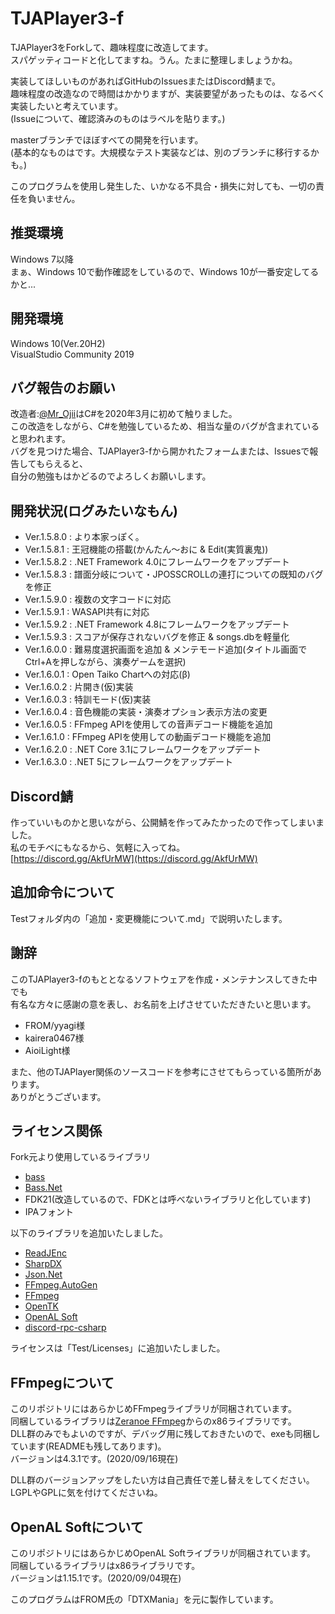 # TJAPlayer3-f

TJAPlayer3をForkして、趣味程度に改造してます。  
スパゲッティコードと化してますね。うん。たまに整理しましょうかね。

実装してほしいものがあればGitHubのIssuesまたはDiscord鯖まで。  
趣味程度の改造なので時間はかかりますが、実装要望があったものは、なるべく実装したいと考えています。  
(Issueについて、確認済みのものはラベルを貼ります。)

masterブランチでほぼすべての開発を行います。  
(基本的なものはです。大規模なテスト実装などは、別のブランチに移行するかも。)

このプログラムを使用し発生した、いかなる不具合・損失に対しても、一切の責任を負いません。

## 推奨環境
Windows 7以降  
まぁ、Windows 10で動作確認をしているので、Windows 10が一番安定してるかと...

## 開発環境
Windows 10(Ver.20H2)  
VisualStudio Community 2019

## バグ報告のお願い
改造者:[@Mr_Ojii](https://twitter.com/Mr_Ojii)はC#を2020年3月に初めて触りました。  
この改造をしながら、C#を勉強しているため、相当な量のバグが含まれていると思われます。  
バグを見つけた場合、TJAPlayer3-fから開かれたフォームまたは、Issuesで報告してもらえると、  
自分の勉強もはかどるのでよろしくお願いします。

## 開発状況(ログみたいなもん)
+ Ver.1.5.8.0 : より本家っぽく。
+ Ver.1.5.8.1 : 王冠機能の搭載(かんたん～おに & Edit(実質裏鬼))
+ Ver.1.5.8.2 : .NET Framework 4.0にフレームワークをアップデート
+ Ver.1.5.8.3 : 譜面分岐について・JPOSSCROLLの連打についての既知のバグを修正
+ Ver.1.5.9.0 : 複数の文字コードに対応
+ Ver.1.5.9.1 : WASAPI共有に対応
+ Ver.1.5.9.2 : .NET Framework 4.8にフレームワークをアップデート
+ Ver.1.5.9.3 : スコアが保存されないバグを修正 & songs.dbを軽量化
+ Ver.1.6.0.0 : 難易度選択画面を追加 & メンテモード追加(タイトル画面でCtrl+Aを押しながら、演奏ゲームを選択)
+ Ver.1.6.0.1 : Open Taiko Chartへの対応(β)
+ Ver.1.6.0.2 : 片開き(仮)実装
+ Ver.1.6.0.3 : 特訓モード(仮)実装
+ Ver.1.6.0.4 : 音色機能の実装・演奏オプション表示方法の変更
+ Ver.1.6.0.5 : FFmpeg APIを使用しての音声デコード機能を追加
+ Ver.1.6.1.0 : FFmpeg APIを使用しての動画デコード機能を追加
+ Ver.1.6.2.0 : .NET Core 3.1にフレームワークをアップデート
+ Ver.1.6.3.0 : .NET 5にフレームワークをアップデート

## Discord鯖
作っていいものかと思いながら、公開鯖を作ってみたかったので作ってしまいました。  
私のモチベにもなるから、気軽に入ってね。  
[https://discord.gg/AkfUrMW](https://discord.gg/AkfUrMW)

## 追加命令について
Testフォルダ内の「追加・変更機能について.md」で説明いたします。

## 謝辞
このTJAPlayer3-fのもととなるソフトウェアを作成・メンテナンスしてきた中でも  
有名な方々に感謝の意を表し、お名前を上げさせていただきたいと思います。

- FROM/yyagi様
- kairera0467様
- AioiLight様

また、他のTJAPlayer関係のソースコードを参考にさせてもらっている箇所があります。  
ありがとうございます。

## ライセンス関係
Fork元より使用しているライブラリ
* [bass](https://www.un4seen.com/bass.html)
* [Bass.Net](http://bass.radio42.com/)
* FDK21(改造しているので、FDKとは呼べないライブラリと化しています)
* IPAフォント

以下のライブラリを追加いたしました。
* [ReadJEnc](https://github.com/hnx8/ReadJEnc)
* [SharpDX](http://sharpdx.org/)
* [Json.Net](https://www.newtonsoft.com/json)
* [FFmpeg.AutoGen](https://github.com/Ruslan-B/FFmpeg.AutoGen)
* [FFmpeg](https://ffmpeg.org/)
* [OpenTK](https://opentk.net/)
* [OpenAL Soft](https://openal-soft.org/)
* [discord-rpc-csharp](https://github.com/Lachee/discord-rpc-csharp)

ライセンスは「Test/Licenses」に追加いたしました。

## FFmpegについて
このリポジトリにはあらかじめFFmpegライブラリが同梱されています。  
同梱しているライブラリは[Zeranoe FFmpeg](http://ffmpeg.zeranoe.com/builds/)からのx86ライブラリです。  
DLL群のみでもよいのですが、デバッグ用に残しておきたいので、exeも同梱しています(READMEも残してあります)。  
バージョンは4.3.1です。(2020/09/16現在)

DLL群のバージョンアップをしたい方は自己責任で差し替えをしてください。  
LGPLやGPLに気を付けてくださいね。

## OpenAL Softについて
このリポジトリにはあらかじめOpenAL Softライブラリが同梱されています。  
同梱しているライブラリはx86ライブラリです。  
バージョンは1.15.1です。(2020/09/04現在)

このプログラムはFROM氏の「DTXMania」を元に製作しています。

